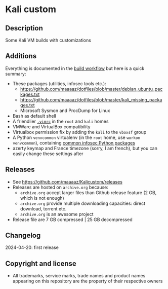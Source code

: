 Kali custom
===========

Description
-----------
Some Kali VM builds with customizations

Additions
---------
Everything is documented in the [build workflow](https://github.com/maaaaz/Kalicustom/blob/main/.github/workflows/build.yml) but here is a quick summary:
- These packages (utilities, infosec tools etc.):
  - https://github.com/maaaaz/dotfiles/blob/master/debian_ubuntu_packages.txt
  - https://github.com/maaaaz/dotfiles/blob/master/kali_missing_packages.txt
  - Microsoft Sysmon and ProcDump for Linux
- Bash as default shell
- A friendlier [`.vimrc`](https://github.com/maaaaz/dotfiles/blob/master/.vimrc) in the `root` and `kali` homes
- VMWare and VirtualBox compatibility
- Virtualbox permission fix by adding the `kali` to the `vboxsf` group
- A Python `venvcommon` virtualenv (in the `root` home, use `workon venvcommon`), containing [common infosec Python packages](https://github.com/maaaaz/dotfiles/blob/master/python_common.txt)
- azerty keymap and France timezone (sorry, I am french), but you can easily change these settings after

Releases
---------
- See https://github.com/maaaaz/Kalicustom/releases
- Releases are hosted on `archive.org` because:
  - `archive.org` accept larger files than Github release feature (2 GB, which is not enough)
  - `archive.org` provide multiple downloading capacities: direct download, torrent etc.
  - `archive.org` is an awesome project
- Release file are 7 GB compressed | 25 GB decompressed

Changelog
---------
2024-04-20: first release

Copyright and license
---------------------
* All trademarks, service marks, trade names and product names appearing on this repository are the property of their respective owners 
